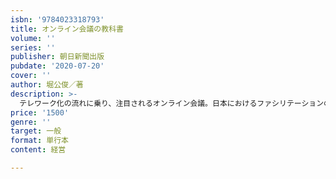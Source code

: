 ```yaml
---
isbn: '9784023318793'
title: オンライン会議の教科書
volume: ''
series: ''
publisher: 朝日新聞出版
pubdate: '2020-07-20'
cover: ''
author: 堀公俊／著
description: >-
  テレワーク化の流れに乗り、注目されるオンライン会議。日本におけるファシリテーションの第一人者が、オンライン会議の悩みに答え、その上手な活用方法について解説。オンライン会議に対する苦手意識を取り除き、有効活用の後押しをする一冊。
price: '1500'
genre: ''
target: 一般
format: 単行本
content: 経営

---
```

